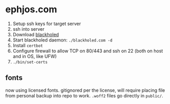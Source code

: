 # ephjos.com

1. Setup ssh keys for target server
2. ssh into server
3. Download [blackholed](https://github.com/jart/cosmopolitan/blob/master/net/turfwar/blackholed.c)
4. Start blackholed daemon: `./blackholed.com -d`
5. Install `certbot`
6. Configure firewall to allow TCP on 80/443 and ssh on 22 (both on host and in OS, like UFW)
7. `./bin/set-certs`

## fonts

now using licensed fonts. gitignored per the license, will require placing file
from personal backup into repo to work. `.woff2` files go directly in
`public/`.

